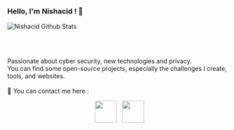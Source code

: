 ### Hello, I'm Nishacid ! 👋

<img src="https://github-readme-stats.vercel.app/api?username=nishacid&include_all_commits=true&count_private=true&show_icons=true&hide_border=true&theme=radical" alt="Nishacid Github Stats">

<br><br>

Passionate about cyber security, new technologies and privacy.\
You can find some open-source projects, especially the challenges I create, tools, and websites.
<br><br>
📧 You can contact me here : 
<p align="center">
&nbsp; <a href="https://twitter.com/Nishacid" target="_blank" rel="noopener noreferrer"><img src="https://img.icons8.com/fluent/48/000000/twitter.png" width="50" /></a>  
&nbsp; <a href="mailto:nishacid@protonmail.com" target="_blank" rel="noopener noreferrer"><img src="https://img.icons8.com/pastel-glyph/64/000000/email--v3.png"  width="50" /></a>
</p>
